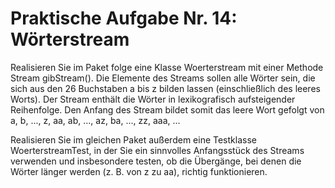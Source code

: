 # Praktische Aufgabe Nr. 14: Wörterstream

Realisieren Sie im Paket folge eine Klasse Woerterstream mit einer Methode Stream<String> gibStream(). Die Elemente des Streams sollen alle Wörter sein, die sich aus den 26 Buchstaben a bis z bilden lassen (einschließlich des leeres Worts). Der Stream enthält die Wörter in lexikografisch aufsteigender Reihenfolge. Den Anfang des Stream bildet somit das leere Wort gefolgt von a, b, ..., z, aa, ab, ..., az, ba, ..., zz, aaa, ...

Realisieren Sie im gleichen Paket außerdem eine Testklasse WoerterstreamTest, in der Sie ein sinnvolles Anfangsstück des Streams verwenden und insbesondere testen, ob die Übergänge, bei denen die Wörter länger werden (z. B. von z zu aa), richtig funktionieren.
